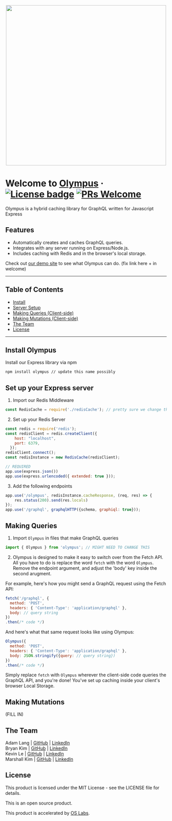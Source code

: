 <p align="center">
<img src="https://drivethruhistoryadventures.com/wp-content/uploads/2018/07/2_Mount-Olympus-A9.jpg" width="500" />
</p>

# Welcome to [Olympus](https://github.com/oslabs-beta/olympus) &middot; [![License badge](https://img.shields.io/badge/license-MIT-informational)](https://github.com/oslabs-beta/olympus/LICENSE) [![PRs Welcome](https://img.shields.io/badge/PRs-welcome-brightgreen)]()
Olympus is a hybrid caching library for GraphQL written for Javascript Express

## Features
- Automatically creates and caches GraphQL queries.
- Integrates with any server running on Express/Node.js.
- Includes caching with Redis and in the browser's local storage.

Check out [our demo site](https://github.com/oslabs-beta/olympus) to see what Olympus can do. (fix link here + in welcome)

---
## Table of Contents
- [Install](#install)
- [Server Setup](#server)
- [Making Queries (Client-side)](#queries)
- [Making Mutations (Client-side)](#mutations)
- [The Team ](#team )
- [License](#license )
---

## <a name="install"/> Install Olympus
Install our Express library via npm

```bash
npm install olympus // update this name possibly
```

## <a name="server"/> Set up your Express server
1. Import our Redis Middleware

```javascript
const RedisCache = require('./redisCache'); // pretty sure we change the part after require to 'olympus'
```

2. Set up your Redis Server

```javascript
const redis = require('redis');
const redisClient = redis.createClient({
    host: "localhost",
    port: 6379,
  });
redisClient.connect();
const redisInstance = new RedisCache(redisClient);

// REQUIRED
app.use(express.json())
app.use(express.urlencoded({ extended: true }));
```

3. Add the following endpoints

```javascript
app.use('/olympus', redisInstance.cacheResponse, (req, res) => {
    res.status(200).send(res.locals)
});
app.use('/graphql', graphqlHTTP({schema, graphiql: true}));
```

## <a name="queries"/> Making Queries
1. Import `Olympus` in files that make GraphQL queries

```javascript
import { Olympus } from 'olympus'; // MIGHT NEED TO CHANGE THIS
```

2. Olympus is designed to make it easy to switch over from the Fetch API. All you have to do is replace the word `fetch` with the word `Olympus`. Remove the endpoint argument, and adjust the 'body' key inside the second arugment.

For example, here's how you might send a GraphQL request using the Fetch API:

```javascript
fetch('/graphql', {
  method: 'POST',
  headers: { 'Content-Type': 'application/graphql' },
  body: // query string
})
.then(/* code */)
```

And here's what that same request looks like using Olympus:

```javascript
Olympus({
  method: 'POST',
  headers: { 'Content-Type': 'application/graphql' },
  body: JSON.stringify({query: // query string})
})
.then(/* code */)
```

Simply replace `fetch` with `Olympus` wherever the client-side code queries the GraphQL API, and you're done! You've set up caching inside your client's browser Local Storage.

## <a name="mutations"/> Making Mutations
(FILL IN)

## <a name="team "/> The Team
Adam Lang   | [GitHub](https://github.com/AdamLang96) | [LinkedIn](https://www.linkedin.com/in/adam-lang-573a2b149/)
<br>
Bryan Kim   | [GitHub](https://github.com/Bkimmm) | [LinkedIn](https://www.linkedin.com/in/bkimmm/)
<br>
Kevin Le    | [GitHub](https://github.com/kle160) | [LinkedIn](https://www.linkedin.com/in/kevin-le-3ab05971/)
<br>
Marshall Kim    | [GitHub](https://github.com/marshallkkim) | [LinkedIn](https://www.linkedin.com/in/marshallkkim/)

## <a name="license"/> License
This product is licensed under the MIT License - see the LICENSE file for details.

This is an open source product.

This product is accelerated by [OS Labs](https://opensourcelabs.io/).

